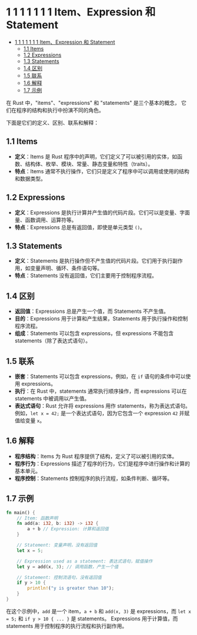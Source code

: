 # 1 1 1 1 1 1 1 Item、Expression 和 Statement

<!-- TOC START -->
- [1 1 1 1 1 1 1 Item、Expression 和 Statement](#1-1-1-1-1-1-1-item、expression-和-statement)
  - [1.1 Items](#items)
  - [1.2 Expressions](#expressions)
  - [1.3 Statements](#statements)
  - [1.4 区别](#区别)
  - [1.5 联系](#联系)
  - [1.6 解释](#解释)
  - [1.7 示例](#示例)
<!-- TOC END -->














在 Rust 中，"items"、"expressions" 和 "statements" 是三个基本的概念，
它们在程序的结构和执行中扮演不同的角色。

下面是它们的定义、区别、联系和解释：

## 1.1 Items

- **定义**：Items 是 Rust 程序中的声明，它们定义了可以被引用的实体，如函数、结构体、枚举、模块、常量、静态变量和特性（traits）。
- **特点**：Items 通常不执行操作，它们只是定义了程序中可以调用或使用的结构和数据类型。

## 1.2 Expressions

- **定义**：Expressions 是执行计算并产生值的代码片段。它们可以是变量、字面量、函数调用、运算符等。
- **特点**：Expressions 总是有返回值，即使是单元类型 `()`。

## 1.3 Statements

- **定义**：Statements 是执行操作但不产生值的代码片段。它们用于执行副作用，如变量声明、循环、条件语句等。
- **特点**：Statements 没有返回值，它们主要用于控制程序流程。

## 1.4 区别

- **返回值**：Expressions 总是产生一个值，而 Statements 不产生值。
- **目的**：Expressions 用于计算和产生结果，Statements 用于执行操作和控制程序流程。
- **组成**：Statements 可以包含 expressions，但 expressions 不能包含 statements（除了表达式语句）。

## 1.5 联系

- **嵌套**：Statements 可以包含 expressions，例如，在 `if` 语句的条件中可以使用 expressions。
- **执行**：在 Rust 中，statements 通常执行顺序操作，而 expressions 可以在 statements 中被调用以产生值。
- **表达式语句**：Rust 允许将 expressions 用作 statements，称为表达式语句。
    例如，`let x = 42;` 是一个表达式语句，因为它包含一个 expression `42` 并赋值给变量 `x`。

## 1.6 解释

- **程序结构**：Items 为 Rust 程序提供了结构，定义了可以被引用的实体。
- **程序行为**：Expressions 描述了程序的行为，它们是程序中进行操作和计算的基本单元。
- **程序控制**：Statements 控制程序的执行流程，如条件判断、循环等。

## 1.7 示例

```rust
fn main() {
    // Item: 函数声明
    fn add(a: i32, b: i32) -> i32 {
        a + b // Expression: 计算和返回值
    }

    // Statement: 变量声明，没有返回值
    let x = 5;

    // Expression used as a statement: 表达式语句，赋值操作
    let y = add(x, 3); // 调用函数，产生一个值

    // Statement: 控制流语句，没有返回值
    if y > 10 {
        println!("y is greater than 10");
    }
}
```

在这个示例中，`add` 是一个 item，`a + b` 和 `add(x, 3)` 是 expressions，而 `let x = 5;` 和 `if y > 10 { ... }` 是 statements。
Expressions 用于计算值，而 statements 用于控制程序的执行流程和执行副作用。
